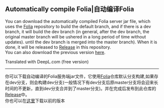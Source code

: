 ## Automatically compile Folia|自动编译Folia
You can download the automatically compiled Folia server jar file, which uses the [Folia](https://papermc.io/software/folia) repository to build the default branch, and if there is a dev branch, it will build the dev branch (in general, after the dev branch, the original master branch will be ushered in a long period of time without updates). until the dev branch is merged into the master branch). When it is done, it will be released to [Release](https://github.com/sekaom/folia_build_action/releases) in this repository.  
You can also download the previous version [here](https://pan.neokoni.moe/%E9%98%BF%E9%87%8C%E4%BA%91%E7%9B%98%20%7C%20AliDrive/Minecraft-Folia).

Translated with DeepL.com (free version)

------------

你可以下载自动编译的Folia服务端jar文件，它使用[Folia](https://papermc.io/software/folia)仓库默认分支构建,如果存在dev分支，则会构建dev分支(一般情况下有dev分支后原master分支将会迎来长时间的不更新，直到dev分支合并到了master分支)。并在完成后发布到此仓库的[Release](https://github.com/sekaom/folia_build_action/releases)中。  
你也可以在[这里](https://pan.neokoni.moe/%E9%98%BF%E9%87%8C%E4%BA%91%E7%9B%98%20%7C%20AliDrive/Minecraft-Folia)下载以前的版本

